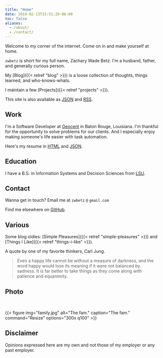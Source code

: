 ```yaml
---
title: "Home"
date: 2019-02-13T15:51:29-06:00
toc: false
aliases:
  - /about/
  - /contact/
---
```


Welcome to my corner of the internet. Come on in and make yourself at home.

`zwbetz` is short for my full name, Zachary Wade Betz. I'm a husband, father, and generally curious person.

<!--more-->

My [Blog]({{< relref "blog" >}}) is a loose collection of thoughts, things learned, and who-knows-whats.

I maintain a few [Projects]({{< relref "projects" >}}).

This site is also available as [JSON](/index.json) and [RSS](index.xml).

## Work

I'm a Software Developer at [Geocent](https://www.geocent.com) in Baton Rouge, Louisiana. I'm thankful for the opportunity to solve problems for our clients. And I especially enjoy making someone's life easier with task automation.

Here's my resume in [HTML](/resume/resume.html) and [JSON](/resume/resume.json).

## Education

I have a B.S. in Information Systems and Decision Sciences from [LSU](https://www.lsu.edu).

## Contact

Wanna get in touch? Email me at `zwbetz` `@` `gmail.com`

Find me elsewhere on [GitHub](https://github.com/zwbetz-gh).

## Various

Some blog oldies: [Simple Pleasures]({{< relref "simple-pleasures" >}}) and [Things I Like]({{< relref "things-i-like" >}}).

A quote by one of my favorite thinkers, Carl Jung.

> Even a happy life cannot be without a measure of darkness, and the word happy would lose its meaning if it were not balanced by sadness. It is far better to take things as they come along with patience and equanimity.

## Photo

<br>

{{< figure
img="family.jpg"
alt="The fam."
caption="The fam."
command="Resize"
options="300x q100" >}}

## Disclaimer

Opinions expressed here are my own and not those of my employer or any past employer.
